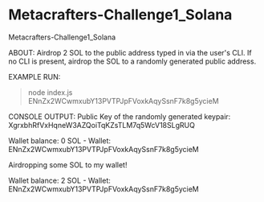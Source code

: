 # Metacrafters-Challenge1_Solana
Metacrafters-Challenge1_Solana

ABOUT: Airdrop 2 SOL to the public address typed in via the user's CLI. If no CLI is present, airdrop the SOL to a randomly generated public address.



EXAMPLE RUN:
> node index.js ENnZx2WCwmxubY13PVTPJpFVoxkAqySsnF7k8g5ycieM


CONSOLE OUTPUT: 
Public Key of the randomly generated keypair: XgrxbhRfVxHqneW3AZQoiTqKZsTLM7q5WcV18SLgRUQ

Wallet balance: 0 SOL - Wallet: ENnZx2WCwmxubY13PVTPJpFVoxkAqySsnF7k8g5ycieM

Airdropping some SOL to my wallet!

Wallet balance: 2 SOL - Wallet: ENnZx2WCwmxubY13PVTPJpFVoxkAqySsnF7k8g5ycieM
